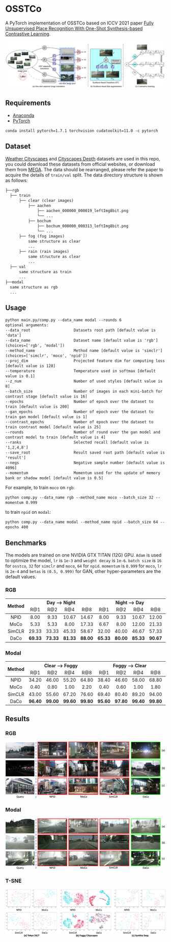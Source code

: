 # OSSTCo

A PyTorch implementation of OSSTCo based on ICCV 2021 paper
[Fully Unsupervised Place Recognition With One-Shot Synthesis-based Contrastive Learning]().

![Network Architecture](result/structure.png)

## Requirements

- [Anaconda](https://www.anaconda.com/download/)
- [PyTorch](https://pytorch.org)

```
conda install pytorch=1.7.1 torchvision cudatoolkit=11.0 -c pytorch
```

## Dataset

[Weather Cityscapes](https://team.inria.fr/rits/computer-vision/weather-augment/)
and [Cityscapes Depth](https://www.cityscapes-dataset.com)
datasets are used in this repo, you could download these datasets from official websites, or download them from
[MEGA](https://mega.nz/folder/kx53iYoL#u_Zc6ogPokaTRVM6qYn3ZA). The data should be rearranged, please refer the paper to
acquire the details of `train/val` split. The data directory structure is shown as follows:

 ```
├──rgb
   ├── train
       ├── clear (clear images)
           ├── aachen
               ├── aachen_000000_000019_leftImg8bit.png
               └── ...
           ├── bochum
               ├── bochum_000000_000313_leftImg8bit.png
               └── ...
       ├── fog (fog images)
           same structure as clear
           ...       
       ├── rain (rain images)
           same structure as clear
           ...   
   ├── val
       same structure as train
       ...
├──modal
   same structure as rgb
   ...
```

## Usage

```
python main.py/comp.py --data_name modal --rounds 6
optional arguments:
--data_root                   Datasets root path [default value is 'data']
--data_name                   Dataset name [default value is 'rgb'](choices=['rgb', 'modal'])
--method_name                 Method name [default value is 'simclr'](choices=['simclr', 'moco', 'npid'])
--proj_dim                    Projected feature dim for computing loss [default value is 128]
--temperature                 Temperature used in softmax [default value is 0.1]
--z_num                       Number of used styles [default value is 8]
--batch_size                  Number of images in each mini-batch for contrast stage [default value is 16]
--epochs                      Number of epoch over the dataset to train [default value is 200]
--gan_epochs                  Number of epoch over the dataset to train gan model [default value is 1]
--contrast_epochs             Number of epoch over the dataset to train contrast model [default value is 25]
--rounds                      Number of round over the gan model and contrast model to train [default value is 4]
--ranks                       Selected recall [default value is '1,2,4,8']
--save_root                   Result saved root path [default value is 'result']
--negs                        Negative sample number [default value is 4096]
--momentum                    Momentum used for the update of memory bank or shadow model [default value is 0.5]
```

For example, to train `moco` on `rgb`:

```
python comp.py --data_name rgb --method_name moco --batch_size 32 --momentum 0.999
```

to train `npid` on `modal`:

```
python comp.py --data_name modal --method_name npid --batch_size 64 --epochs 400
```

## Benchmarks

The models are trained on one NVIDIA GTX TITAN (12G) GPU. `Adam` is used to optimize the model, `lr` is `1e-3`
and `weight decay` is `1e-6`. `batch size` is `16` for `osstco`, `32` for `simclr` and `moco`, `64` for `npid`.
`momentum` is `0.999` for `moco`, `lr` is `2e-4` and `betas` is `(0.5, 0.999)` for GAN, other hyper-parameters are the
default values.

### RGB

<table>
<thead>
  <tr>
    <th rowspan="2">Method</th>
    <th colspan="4">Day --&gt; Night</th>
    <th colspan="4">Night --&gt; Day</th>
    <th colspan="4">Day &lt;--&gt; Night</th>
    <th rowspan="2">Download</th>
  </tr>
  <tr>
    <td align="center">R@1</td>
    <td align="center">R@2</td>
    <td align="center">R@4</td>
    <td align="center">R@8</td>
    <td align="center">R@1</td>
    <td align="center">R@2</td>
    <td align="center">R@4</td>
    <td align="center">R@8</td>
    <td align="center">R@1</td>
    <td align="center">R@2</td>
    <td align="center">R@4</td>
    <td align="center">R@8</td>
  </tr>
</thead>
<tbody>
  <tr>
    <td align="center">NPID</td>
    <td align="center">8.00</td>
    <td align="center">9.33</td>
    <td align="center">10.67</td>
    <td align="center">14.67</td>
    <td align="center">8.00</td>
    <td align="center">9.33</td>
    <td align="center">10.67</td>
    <td align="center">12.00</td>
    <td align="center">3.33</td>
    <td align="center">6.00</td>
    <td align="center">6.67</td>
    <td align="center">8.00</td>
    <td align="center"><a href="https://pan.baidu.com/s/1Y9shBKadeBhkifopHexioA">r2bg</a></td>
  </tr>
  <tr>
    <td align="center">MoCo</td>
    <td align="center">5.33</td>
    <td align="center">5.33</td>
    <td align="center">8.00</td>
    <td align="center">17.33</td>
    <td align="center">6.67</td>
    <td align="center">8.00</td>
    <td align="center">12.00</td>
    <td align="center">21.33</td>
    <td align="center">0.00</td>
    <td align="center">0.00</td>
    <td align="center">0.00</td>
    <td align="center">0.67</td>
    <td align="center"><a href="https://pan.baidu.com/s/1fiTNcm0HV29SExI6ASykPQ">f2jt</a></td>
  </tr>
  <tr>
    <td align="center">SimCLR</td>
    <td align="center">29.33</td>
    <td align="center">33.33</td>
    <td align="center">45.33</td>
    <td align="center">58.67</td>
    <td align="center">32.00</td>
    <td align="center">40.00</td>
    <td align="center">46.67</td>
    <td align="center">57.33</td>
    <td align="center">6.00</td>
    <td align="center">10.00</td>
    <td align="center">14.00</td>
    <td align="center">20.00</td>
    <td align="center"><a href="https://pan.baidu.com/s/1yZhkba1EU79LwqgizDzTUA">agdw</a></td>
  </tr>
  <tr>
    <td align="center">DaCo</td>
    <td align="center"><b>69.33</b></td>
    <td align="center"><b>73.33</b></td>
    <td align="center"><b>81.33</b></td>
    <td align="center"><b>88.00</b></td>
    <td align="center"><b>65.33</b></td>
    <td align="center"><b>80.00</b></td>
    <td align="center"><b>85.33</b></td>
    <td align="center"><b>90.67</b></td>
    <td align="center"><b>52.00</b></td>
    <td align="center"><b>60.67</b></td>
    <td align="center"><b>73.33</b></td>
    <td align="center"><b>81.33</b></td>
    <td align="center"><a href="https://pan.baidu.com/s/139IHtS2_tOZcEK2Qgt-yQw">5dzs</a></td>
  </tr>
</tbody>
</table>

### Modal

<table>
<thead>
  <tr>
    <th rowspan="2">Method</th>
    <th colspan="4">Clear --&gt; Foggy</th>
    <th colspan="4">Foggy --&gt; Clear</th>
    <th colspan="4">Clear &lt;--&gt; Foggy</th>
    <th rowspan="2">Download</th>
  </tr>
  <tr>
    <td align="center">R@1</td>
    <td align="center">R@2</td>
    <td align="center">R@4</td>
    <td align="center">R@8</td>
    <td align="center">R@1</td>
    <td align="center">R@2</td>
    <td align="center">R@4</td>
    <td align="center">R@8</td>
    <td align="center">R@1</td>
    <td align="center">R@2</td>
    <td align="center">R@4</td>
    <td align="center">R@8</td>
  </tr>
</thead>
<tbody>
  <tr>
    <td align="center">NPID</td>
    <td align="center">34.20</td>
    <td align="center">46.00</td>
    <td align="center">55.20</td>
    <td align="center">64.80</td>
    <td align="center">38.40</td>
    <td align="center">46.60</td>
    <td align="center">58.00</td>
    <td align="center">68.80</td>
    <td align="center">4.20</td>
    <td align="center">6.00</td>
    <td align="center">7.90</td>
    <td align="center">11.90</td>
    <td align="center"><a href="https://pan.baidu.com/s/1oUbOqWIJaJbtUDqcqmklgw">bbiv</a></td>
  </tr>
  <tr>
    <td align="center">MoCo</td>
    <td align="center">0.40</td>
    <td align="center">0.80</td>
    <td align="center">1.00</td>
    <td align="center">2.20</td>
    <td align="center">0.40</td>
    <td align="center">0.60</td>
    <td align="center">1.00</td>
    <td align="center">1.80</td>
    <td align="center">0.00</td>
    <td align="center">0.00</td>
    <td align="center">0.10</td>
    <td align="center">0.10</td>
    <td align="center"><a href="https://pan.baidu.com/s/1iR0_2kL9wq44mKM_-sfr_w">ma2a</a></td>
  </tr>
  <tr>
    <td align="center">SimCLR</td>
    <td align="center">43.00</td>
    <td align="center">55.60</td>
    <td align="center">67.20</td>
    <td align="center">76.60</td>
    <td align="center">69.40</td>
    <td align="center">80.40</td>
    <td align="center">89.20</td>
    <td align="center">94.00</td>
    <td align="center">2.30</td>
    <td align="center">3.70</td>
    <td align="center">5.20</td>
    <td align="center">7.80</td>
    <td align="center"><a href="https://pan.baidu.com/s/1ogY5eC1eb3IHemOsVO-ieg">hdhn</a></td>
  </tr>
  <tr>
    <td align="center">DaCo</td>
    <td align="center"><b>96.40</b></td>
    <td align="center"><b>99.00</b></td>
    <td align="center"><b>99.60</b></td>
    <td align="center"><b>99.80</b></td>
    <td align="center"><b>95.60</b></td>
    <td align="center"><b>97.80</b></td>
    <td align="center"><b>99.40</b></td>
    <td align="center"><b>99.80</b></td>
    <td align="center"><b>47.70</b></td>
    <td align="center"><b>65.30</b></td>
    <td align="center"><b>80.10</b></td>
    <td align="center"><b>91.00</b></td>
    <td align="center"><a href="https://pan.baidu.com/s/1ForxWPJ_k3Eq_EXgLtpHCA">azvx</a></td>
  </tr>
</tbody>
</table>

## Results

### RGB

![tokyo](result/rgb.png)

### Modal

![cityscapes](result/modal.png)

### T-SNE

![tsne](result/tsne.png)
